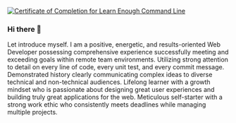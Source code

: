 <a href="https://www.learnenough.com/certificates/cjmccaskill"><img src="https://www.learnenough.com/certificates/cjmccaskill/command-line-tutorial.svg" alt="Certificate of Completion for Learn Enough Command Line"></a>

### Hi there 👋

Let introduce myself. I am a positive, energetic, and results-oriented Web Developer possessing comprehensive experience successfully meeting and exceeding goals within remote team environments. Utilizing strong attention to detail on every line of code, every unit test, and every commit message. Demonstrated history clearly communicating complex ideas to diverse technical and non-technical audiences. Lifelong learner with a growth mindset who is passionate about designing great user experiences and building truly great applications for the web. Meticulous self-starter with a strong work ethic who consistently meets deadlines while managing multiple projects.

<!--
**cjmccaskill/cjmccaskill** is a ✨ _special_ ✨ repository because its `README.md` (this file) appears on your GitHub profile.

Here are some ideas to get you started:

- 🔭 I’m currently working on ...
- 🌱 I’m currently learning ...
- 👯 I’m looking to collaborate on ...
- 🤔 I’m looking for help with ...
- 💬 Ask me about ...
- 📫 How to reach me: ...
- 😄 Pronouns: ...
- ⚡ Fun fact: ...
-->
